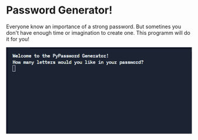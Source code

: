 # Password Generator! 

Everyone know an importance of a strong password. But sometines you don't have enough time or imagination to create one. This programm will do it for you!  

![](password.gif)

